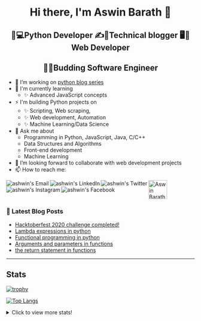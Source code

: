 <h1 align="center"> Hi there, I'm Aswin Barath 👋</h1>

<h2 align="center"> 🐍💻Python Developer    ✍📕Technical blogger   🖥️📲Web Developer</h2>

<h2 align="center"> 👨‍🎓Budding Software Engineer</h2>

- 🔭 I’m working on [python blog series](https://dev.to/aswin2001barath/series/10416)
- 🌱 I'm currently learning
    - ✨ Advanced JavaScript concepts
- ⚡ I'm building Python projects on
    - ✨ Scripting, Web scraping,
    - ✨ Web development, Automation
    - ✨ Machine Learning/Data Science
- 💬 Ask me about
    - Programming in Python, JavaScript, Java, C/C++
    - Data Structures and Algorithms
    - Front-end development
    - Machine Learning 
- 👯 I’m looking forward to collaborate with web development projects
- 📫 How to reach me:

<a href="mailto:aswin2001barath@gmail.com">
  <img align="left" alt="ashwin's Email" src="https://img.icons8.com/bubbles/50/000000/gmail.png"/>
</a>

<a href="https://www.linkedin.com/in/aswim-barath/">
  <img align="left" alt="ashwin's LinkedIn" src="https://img.icons8.com/bubbles/50/000000/linkedin.png"/>
</a>

<a href="https://twitter.com/AswinBarath2">
  <img align="left" alt="ashwin's Twitter" src="https://img.icons8.com/bubbles/50/000000/twitter.png"/>
</a>

<a href="https://instagram.com/ashwin_26.4">
  <img align="left" alt="ashwin's Instagram" src="https://img.icons8.com/bubbles/50/000000/instagram.png"/>
</a>

<a href="https://www.facebook.com/profile.php?id=100011683902531">
  <img align="left" alt="ashwin's Facebook" src="https://img.icons8.com/bubbles/50/000000/facebook.png"/>
</a>

<a href="https://dev.to/aswin2001barath">
  <img src="https://d2fltix0v2e0sb.cloudfront.net/dev-badge.svg" alt="Aswin Barath's DEV Community Profile" height="50" width="50">
</a>

<br>

### 📕 Latest Blog Posts
<!-- BLOG-POST-LIST:START -->
- [Hacktoberfest 2020 challenge completed!](https://dev.to/aswin2001barath/hacktoberfest-2020-challenge-completed-31c2)
- [Lambda expressions in python](https://dev.to/aswin2001barath/lambda-expressions-in-python-5ffg)
- [Functional programming in python](https://dev.to/aswin2001barath/functional-programming-in-python-42fi)
- [Arguments and parameters in functions](https://dev.to/aswin2001barath/comprehension-in-python-383l)
- [the return statement in functions](https://dev.to/aswin2001barath/functional-programming-in-python-23ff)
<!-- BLOG-POST-LIST:END -->

---

## Stats
[![trophy](https://github-profile-trophy.vercel.app/?username=AswinBarath&column=3&margin-w=15&margin-h=15&theme=onedark)](https://github.com/ryo-ma/github-profile-trophy)

[![Top Langs](https://github-readme-stats.vercel.app/api/top-langs/?username=AswinBarath&layout=compact)](https://github.com/anuraghazra/github-readme-stats)

<details>
<summary>Click to view more stats!</summary>
<!--START_SECTION:waka-->
```text
Week: 22 January, 2021 - 29 January, 2021

JavaScript   3 hrs 28 mins   ██████████████████░░░░░░░   71.76 % 
Markdown     49 mins         ████▒░░░░░░░░░░░░░░░░░░░░   16.84 % 
HTML         33 mins         ███░░░░░░░░░░░░░░░░░░░░░░   11.40 % 
```
<!--END_SECTION:waka-->
</details>





<!--
**AswinBarath/AswinBarath** is a ✨ _special_ ✨ repository because its `README.md` (this file) appears on your GitHub profile.

Here are some ideas to get you started:

- 🔭 I’m currently working on ...
- 🌱 I’m currently learning ...
- 👯 I’m looking to collaborate on ...
- 🤔 I’m looking for help with ...
- 💬 Ask me about ...
- 📫 How to reach me: ...
- 😄 Pronouns: ...
- ⚡ Fun fact: ...

Readme stats
[![ashwin's github stats](https://github-readme-stats.vercel.app/api?username=AswinBarath&show_icons=true&theme=cobalt)](https://github.com/anuraghazra/github-readme-stats)
-->
